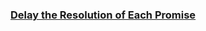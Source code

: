 ### [Delay the Resolution of Each Promise](https://leetcode.com/problems/delay-the-resolution-of-each-promise)

